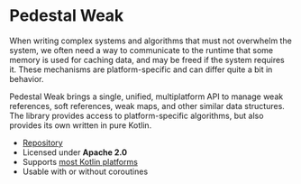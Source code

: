 # Pedestal Weak

When writing complex systems and algorithms that must not overwhelm the system, we often need a way to communicate to the runtime that some memory is used for caching data, and may be freed if the system requires it. These mechanisms are platform-specific and can differ quite a bit in behavior.

Pedestal Weak brings a single, unified, multiplatform API to manage weak references, soft references, weak maps, and other similar data structures. The library provides access to platform-specific algorithms, but also provides its own written in pure Kotlin.

<div class="grid cards" markdown>

- [Repository](https://gitlab.com/opensavvy/groundwork/pedestal)
- Licensed under **Apache 2.0**
- Supports [most Kotlin platforms](../supported-platforms.md)
- Usable with or without coroutines

</div>
